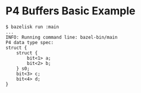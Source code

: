 # P4 Buffers Basic Example

```console
$ bazelisk run :main
...
INFO: Running command line: bazel-bin/main
P4 data type spec:
struct {
    struct {
        bit<1> a;
        bit<2> b;
    } s0;
    bit<3> c;
    bit<4> d;
}
```
